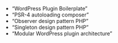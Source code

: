 - “WordPress Plugin Boilerplate”
- “PSR-4 autoloading composer”
- “Observer design pattern PHP”
- “Singleton design pattern PHP”
- “Modular WordPress plugin architecture”